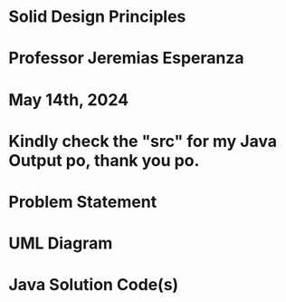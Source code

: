 # Solid Design Principles 
# Professor Jeremias Esperanza 
# May 14th, 2024

# Kindly check the "src" for my Java Output po, thank you po.


# Problem Statement


# UML Diagram



# Java Solution Code(s)
